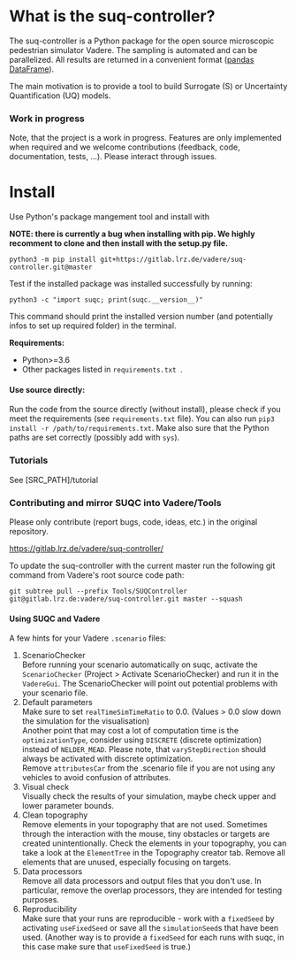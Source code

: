 # What is the suq-controller?

The suq-controller is a Python package for the open source microscopic pedestrian simulator Vadere. The sampling is automated and can be parallelized. All results are returned in a convenient format ([pandas DataFrame](https://pandas.pydata.org/pandas-docs/stable/generated/pandas.DataFrame.html)). 

The main motivation is to provide a tool to build Surrogate (S) or Uncertainty Quantification (UQ) models. 


### Work in progress
Note, that the project is a work in progress. Features are only implemented when required and we welcome contributions (feedback, code, documentation, tests, ...). Please interact through issues.  

# Install

Use Python's package mangement tool and install with

**NOTE: there is currently a bug when installing with pip. We highly recomment to clone and then install with the setup.py file.**
```
python3 -m pip install git+https://gitlab.lrz.de/vadere/suq-controller.git@master
```



Test if the installed package was installed successfully by running:

```
python3 -c "import suqc; print(suqc.__version__)"
```

This command should print the installed version number (and potentially infos to set up required folder) in the terminal. 

**Requirements:**

- Python>=3.6
- Other packages listed in `requirements.txt `.

#### Use source directly:

Run the code from the source directly (without install), please check if you meet the requirements (see `requirements.txt` file). You can also run `pip3 install -r /path/to/requirements.txt`. Make also sure that the Python paths are set correctly (possibly add with `sys`). 


### Tutorials

See [SRC_PATH]/tutorial


### Contributing and mirror SUQC into Vadere/Tools

Please only contribute (report bugs, code, ideas, etc.) in the original repository. 

https://gitlab.lrz.de/vadere/suq-controller/

To update the suq-controller with the current master run the following git command from Vadere's root source code path:

```
git subtree pull --prefix Tools/SUQController git@gitlab.lrz.de:vadere/suq-controller.git master --squash
```

#### Using SUQC and Vadere 
A few hints for your Vadere `.scenario` files:

1.  ScenarioChecker  
    Before running your scenario automatically on suqc, activate the ``ScenarioChecker`` (Project > Activate ScenarioChecker) and run it in the ``VadereGui``.
   The ScenarioChecker will point out potential problems with your scenario file. 
2.  Default parameters  
    Make sure to set ``realTimeSimTimeRatio`` to 0.0. (Values > 0.0 slow down the simulation for the visualisation)  
    Another point that may cost a lot of computation time is the ``optimizationType``, consider using ``DISCRETE`` (discrete optimization) instead of ``NELDER_MEAD``. Please note, that ``varyStepDirection`` should always be activated with discrete optimization.  
    Remove ``attributesCar`` from the .scenario file if you are not using any vehicles to avoid confusion of attributes. 
3.  Visual check   
    Visually check the results of your simulation, maybe check upper and lower parameter bounds. 
4.  Clean topography  
    Remove elements in your topography that are not used. Sometimes through the interaction with the mouse, tiny obstacles or targets are created unintentionally. 
    Check the elements in your topography, you can take a look at the ``ElementTree`` in the Topography creator tab. Remove all elements that are unused, especially focusing on targets. 
5.  Data processors  
    Remove all data processors and output files that you don't use. In particular, remove the overlap processors, they are intended for testing purposes. 
6.  Reproducibility  
    Make sure that your runs are reproducible - work with a ``fixedSeed`` by activating ``useFixedSeed`` or save all the ``simulationSeed``s that have been used. 
   (Another way is to provide a ``fixedSeed`` for each runs with suqc, in this case make sure that ``useFixedSeed`` is true.)



